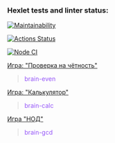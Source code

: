 ### Hexlet tests and linter status:

[![Maintainability](https://api.codeclimate.com/v1/badges/a99a88d28ad37a79dbf6/maintainability)](https://codeclimate.com/github/codeclimate/codeclimate/maintainability)

[![Actions Status](https://github.com/ruslanmust/frontend-project-lvl1/workflows/hexlet-check/badge.svg)](https://github.com/ruslanmust/frontend-project-lvl1/actions)

[![Node CI](https://github.com/ruslanmust/frontend-project-lvl1/actions/workflows/nodejs.yml/badge.svg)](https://github.com/ruslanmust/frontend-project-lvl1/actions)

[Игра: "Проверка на чётность"](https://asciinema.org/a/83vZKt0nuahwb0bNCcAmndfD7) 
><span style = "color: #9555F9">brain-even<span>

[Игра: "Калькулятор"](https://asciinema.org/a/qnZbfmKwU8Fqa41cCmGwapyW2)
><span style = "color: #9555F9">brain-calc<span>

[Игра "НОД"](https://asciinema.org/a/ORFwlvo8iMU997qZPe43ecyga)
><span style = "color: #9555F9">brain-gcd<span>
